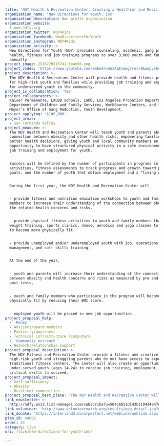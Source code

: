 ```yaml
---
title: 'NDY Health & Recreation Center: Creating a Healthier and Resilient Los Angeles'
organization_name: 'New Directions for Youth, Inc'
organization_description: Non-profit organization
organization_website:
  - www.ndfy.org
organization_twitter: NDY4Kids
organization_facebook: NewDirectionsForYouth
organization_instagram: NDY4Kids
organization_activity: >-
  New Directions for Youth (NDY) provides counseling, academic, gang prevention,
  health, fitness and job training programs to over 3,000 youth and families
  annually.
project_image: 2516729815741-team90.png
project_video: 'https://www.youtube.com/embed/oUnzAqktemg?rel=0&amp;showinfo=0'
project_description: >-
  The NDY Health & Recreation Center will provide health and fitness programs
  for high-risk youth and families while providing job training and employment
  for underserved youth in the community.
project_is_collaboration: 'Yes'
project_collaborators: >-
  Kaiser Permanente, LAUSD schools, LAPD, Los Angeles Probation Department,
  Department of Children and Family Services, WorkSource Centers, and the
  Mayor’s Office of Gang Reduction, Youth Development.
project_applying: '$100,000'
project_areas:
  - San Fernando Valley
project_measure: >-
  The NDY Health and Recreation Center will teach youth and parents about the
  connection between obesity and other health risks, empowering families to make
  better health decisions, giving youth and local community members an
  opportunity to have structured physical activity in a safe environment, and
  job training and employment for youth.


  Success will be defined by the number of participants in programs in
  activities, fitness assessments to track progress and growth toward personal
  goals, and the number of youth that obtain employment and a “living wage.”


  During the first year, the NDY Health and Recreation Center will


  - provide fitness and nutrition education workshops to youth and family
  members to increase their understanding of the connection between obesity and
  the related health concerns and risks. 


  - provide physical fitness activities to youth and family members that include
  weight training, sports clinics, dance, aerobics and yoga classes to help them
  to become more physically fit.


  - provide unemployed and/or underemployed youth with job, operations
  management, and soft skills training.


  At the end of the year, 


  - youth and parents will increase their understanding of the connection
  between obesity and health concerns and risks as measured by pre and
  post-tests.


  - youth and family members who participate in the program will become more
  physically fit by reducing their BMI score.


  - employed youth will be placed in new job opportunities.
project_proposal_help:
  - 'Money '
  - Advisors/board members
  - Publicity/awareness
  - Technical infrastructure (computers
  - 'Community outreach '
  - Network/relationship support
project_proposal_description: >-
  The NDY Fitness and Recreation Center provide a fitness and creative space for
  high-risk youth and struggling parents who do not have access to expensive,
  traditional fitness centers. The Center will also create an opportunity for
  under-served youth (ages 14-24) to receive job training, employment, and the
  critical skills to succeed.
project_proposal_impact:
  - Self-sufficiency
  - Obesity
  - Resilient communities
project_proposal_best_place: "The NDY Health and Recreation Center will make LA the best place to live by providing the most underserved communities with a place to learn, work, and exercise. \n\nOUR NEED\n\nYouth referred to New Directions for Youth (NDY) are at high-risk of, or already involved with, gangs, criminal behavior, substance abuse, victims of physical and/or sexual abuse, school failure, early pregnancy, or juvenile delinquency. NDY's programs provide a secure, welcoming environment for youth who are involved with the juvenile justice system, are in foster care, or who are experiencing poverty and hardship. Parents and guardians referred to NDY are challenged by issues of violence, economic hardship and lack of basic services. \n\nIn addition to the challenges these families face, there is a lack of nutrition education and physical fitness activities for underserved low-income youth and families. Traditional fitness centers are not available or are outside their financial reach. \n\nThe 2015 Obesity in California report from the UCLA Center for Health Policy Research notes that obesity has a greater impact on vulnerable Californians. \n\n-\t“Thirty-one percent of adult Californians below 200 percent of the Federal Poverty Level (FPL) were obese compared to 20% percent with incomes at or above 400% FPL.”\n\n-\t“The prevalence of obesity was higher among African-American, American Indians, and Latinos than among whites.” \n\n-\t“Neighborhood safety is linked with obesity and physical activity… (The) lack of safety can hinder physical activity and increase stress.”\n\nOUR SOLUTION\n\nThe NDY Health and Recreation Center will have weights, a dance studio, and cardio equipment that youth and their family will be able to use. These fitness activities and workshops will be available to help reduce obesity and the onset of chronic conditions in disproportionate rates for high-risk and underserved minority populations in Los Angeles. (NDY clients currently served are 70% Latino/Hispanic; 10% African American; 10% Caucasian; and 10% from other ethnic backgrounds.) The Center will also provide healthy opportunities for stress relief to individuals facing life’s most difficult challenges.\n\nTo further help the community, the NDY Health and Recreation Center will also provide job training and employment to local youth. The Center will be led by youth employees (ages 16 – 24) who will oversee day-to-day management. For many, this will provide a first time job experience that will give them an opportunity to build their résumé and provide them the necessary hard and soft skills to gain employment."
link_newsletter: >-
  http://ndfy.us13.list-manage1.com/subscribe?u=504c6911d143b119434e47d8f&id=94769e1359
link_volunteer: 'http://www.volunteermatch.org/results/opp_detail.jsp?oppid=2286777'
link_donate: 'https://interland3.donorperfect.net/weblink/weblink.aspx?name=E192522&id=8'
plan_id: 84002
order: 43
category: live
uri: /live/new-directions-for-youth-inc/

---
```

